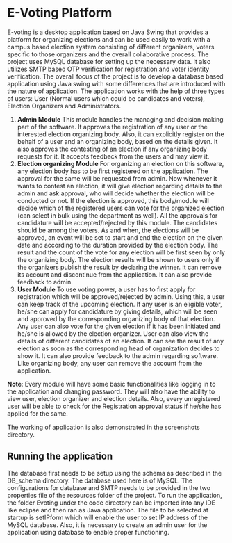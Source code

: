# E-Voting Platform

E-voting is a desktop application based on Java Swing that provides a platform for organizing elections and can be used easily to work with a campus based election system consisting of different organizers, voters specific to those organizers and the overall collaborative process. The project uses MySQL database for setting up the necessary data. It also utilizes SMTP based OTP verification for registration and voter identity verification. The overall focus of the project is to develop a database based application using Java swing with some differences that are introduced with the nature of application.
The application works with the help of three types of users: User (Normal users which could be candidates and voters), Election Organizers and Administrators.

1. **Admin Module**
This module handles the managing and decision making part of the software. It approves the registration of any user or the interested election organizing body. Also, it can explicitly register on the behalf of a user and an organizing body, based on the details given. It also approves the contesting of an election if any organizing body requests for it. It accepts feedback from the users and may view it.
2. **Election organizing Module**
For organizing an election on this software, any election body has to be first registered on the application. The approval for the same will be requested from admin. Now whenever it wants to contest an election, it will give election regarding details to the admin and ask approval, who will decide whether the election will be conducted or not. If the election is approved, this body/module will decide which of the registered users can vote for the organized election (can select in bulk using the department as well). All the approvals for candidature will be accepted/rejected by this module. The candidates should be among the voters. As and when, the elections will be approved, an event will be set to start and end the election on the given date and according to the duration provided by the election body. The result and the count of the vote for any election will be first seen by only the organizing body. The election results will be shown to users only if the organizers publish the result by declaring the winner. It can remove its account and discontinue from the application. It can also provide feedback to admin. 
3. **User Module**
To use voting power, a user has to first apply for registration which will be approved/rejected by admin. Using this, a user can keep track of the upcoming election. If any user is an eligible voter, he/she can apply for candidature by giving details, which will be seen and approved by the corresponding organizing body of that election. Any user can also vote for the given election if it has been initiated and he/she is allowed by the election organizer. User can also view the details of different candidates of an election. It can see the result of any election as soon as the corresponding head of organization decides to show it. It can also provide feedback to the admin regarding software. Like organizing body, any user can remove the account from the application. 

**Note**: Every module will have some basic functionalities like logging in to the application and changing password. They will also have the ability to view user, election organizer and election details. Also, every unregistered user will be able to check for the Registration approval status if he/she has applied for the same.

The working of application is also demonstrated in the screenshots directory.

## Running the application
The database first needs to be setup using the schema as described in the DB_schema directory. The database used here is of MySQL. The configurations for database and SMTP needs to be provided in the two properties file of the resources folder of the project. To run the application, the folder Evoting under the code directory can be imported into any IDE like eclipse and then ran as Java application. The file to be selected at startup is setIPform which will enable the user to set IP address of the MySQL database. Also, it is necessary to create an admin user for the application using database to enable proper functioning.

